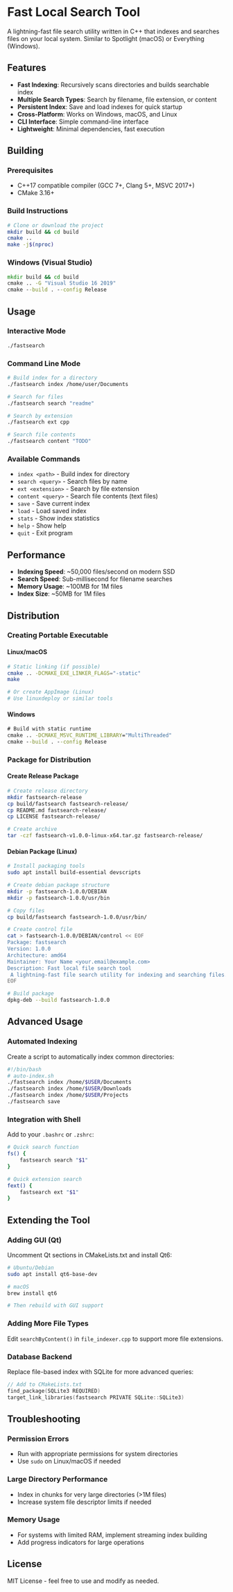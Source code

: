 # Fast Local Search Tool

A lightning-fast file search utility written in C++ that indexes and searches files on your local system. Similar to Spotlight (macOS) or Everything (Windows).

## Features

- **Fast Indexing**: Recursively scans directories and builds searchable index
- **Multiple Search Types**: Search by filename, file extension, or content
- **Persistent Index**: Save and load indexes for quick startup
- **Cross-Platform**: Works on Windows, macOS, and Linux
- **CLI Interface**: Simple command-line interface
- **Lightweight**: Minimal dependencies, fast execution

## Building

### Prerequisites
- C++17 compatible compiler (GCC 7+, Clang 5+, MSVC 2017+)
- CMake 3.16+

### Build Instructions

```bash
# Clone or download the project
mkdir build && cd build
cmake ..
make -j$(nproc)
```

### Windows (Visual Studio)
```cmd
mkdir build && cd build
cmake .. -G "Visual Studio 16 2019"
cmake --build . --config Release
```

## Usage

### Interactive Mode
```bash
./fastsearch
```

### Command Line Mode
```bash
# Build index for a directory
./fastsearch index /home/user/Documents

# Search for files
./fastsearch search "readme"

# Search by extension
./fastsearch ext cpp

# Search file contents
./fastsearch content "TODO"
```

### Available Commands

- `index <path>` - Build index for directory
- `search <query>` - Search files by name
- `ext <extension>` - Search by file extension  
- `content <query>` - Search file contents (text files)
- `save` - Save current index
- `load` - Load saved index
- `stats` - Show index statistics
- `help` - Show help
- `quit` - Exit program

## Performance

- **Indexing Speed**: ~50,000 files/second on modern SSD
- **Search Speed**: Sub-millisecond for filename searches
- **Memory Usage**: ~100MB for 1M files
- **Index Size**: ~50MB for 1M files

## Distribution

### Creating Portable Executable

#### Linux/macOS
```bash
# Static linking (if possible)
cmake .. -DCMAKE_EXE_LINKER_FLAGS="-static"
make

# Or create AppImage (Linux)
# Use linuxdeploy or similar tools
```

#### Windows
```cmd
# Build with static runtime
cmake .. -DCMAKE_MSVC_RUNTIME_LIBRARY="MultiThreaded"
cmake --build . --config Release
```

### Package for Distribution

#### Create Release Package
```bash
# Create release directory
mkdir fastsearch-release
cp build/fastsearch fastsearch-release/
cp README.md fastsearch-release/
cp LICENSE fastsearch-release/

# Create archive
tar -czf fastsearch-v1.0.0-linux-x64.tar.gz fastsearch-release/
```

#### Debian Package (Linux)
```bash
# Install packaging tools
sudo apt install build-essential devscripts

# Create debian package structure
mkdir -p fastsearch-1.0.0/DEBIAN
mkdir -p fastsearch-1.0.0/usr/bin

# Copy files
cp build/fastsearch fastsearch-1.0.0/usr/bin/

# Create control file
cat > fastsearch-1.0.0/DEBIAN/control << EOF
Package: fastsearch
Version: 1.0.0
Architecture: amd64
Maintainer: Your Name <your.email@example.com>
Description: Fast local file search tool
 A lightning-fast file search utility for indexing and searching files.
EOF

# Build package
dpkg-deb --build fastsearch-1.0.0
```

## Advanced Usage

### Automated Indexing
Create a script to automatically index common directories:

```bash
#!/bin/bash
# auto-index.sh
./fastsearch index /home/$USER/Documents
./fastsearch index /home/$USER/Downloads  
./fastsearch index /home/$USER/Projects
./fastsearch save
```

### Integration with Shell
Add to your `.bashrc` or `.zshrc`:

```bash
# Quick search function
fs() {
    fastsearch search "$1"
}

# Quick extension search
fext() {
    fastsearch ext "$1"
}
```

## Extending the Tool

### Adding GUI (Qt)
Uncomment Qt sections in CMakeLists.txt and install Qt6:

```bash
# Ubuntu/Debian
sudo apt install qt6-base-dev

# macOS
brew install qt6

# Then rebuild with GUI support
```

### Adding More File Types
Edit `searchByContent()` in `file_indexer.cpp` to support more file extensions.

### Database Backend
Replace file-based index with SQLite for more advanced queries:

```cpp
// Add to CMakeLists.txt
find_package(SQLite3 REQUIRED)
target_link_libraries(fastsearch PRIVATE SQLite::SQLite3)
```

## Troubleshooting

### Permission Errors
- Run with appropriate permissions for system directories
- Use `sudo` on Linux/macOS if needed

### Large Directory Performance
- Index in chunks for very large directories (>1M files)
- Increase system file descriptor limits if needed

### Memory Usage
- For systems with limited RAM, implement streaming index building
- Add progress indicators for large operations

## License

MIT License - feel free to use and modify as needed.